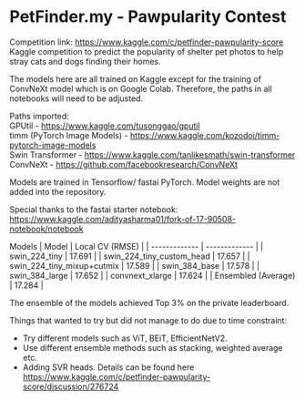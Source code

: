 # PetFinder.my - Pawpularity Contest

Competition link: https://www.kaggle.com/c/petfinder-pawpularity-score <br />
Kaggle competition to predict the popularity of shelter pet photos to help stray cats and dogs finding their homes.

The models here are all trained on Kaggle except for the training of ConvNeXt model which is on Google Colab. Therefore, the paths in all notebooks will need to be adjusted.

Paths imported: <br />
GPUtil - https://www.kaggle.com/tusonggao/gputil <br />
timm (PyTorch Image Models) - https://www.kaggle.com/kozodoi/timm-pytorch-image-models <br />
Swin Transformer - https://www.kaggle.com/tanlikesmath/swin-transformer <br />
ConvNeXt - https://github.com/facebookresearch/ConvNeXt <br />

Models are trained in Tensorflow/ fastai PyTorch. Model weights are not added into the repository.

Special thanks to the fastai starter notebook: https://www.kaggle.com/adityasharma01/fork-of-17-90508-notebook/notebook

Models
| Model  | Local CV (RMSE) |
| ------------- | ------------- |
| swin_224_tiny  | 17.691  |
| swin_224_tiny_custom_head  | 17.657  |
| swin_224_tiny_mixup+cutmix | 17.589 |
| swin_384_base | 17.578 |
| swin_384_large | 17.652 |
| convnext_xlarge | 17.624 |
| Ensembled (Average) | 17.284 |

The ensemble of the models achieved Top 3% on the private leaderboard. 

Things that wanted to try but did not manage to do due to time constraint: <br />
* Try different models such as ViT, BEiT, EfficientNetV2.
* Use different ensemble methods such as stacking, weighted average etc.
* Adding SVR heads. Details can be found here https://www.kaggle.com/c/petfinder-pawpularity-score/discussion/276724
